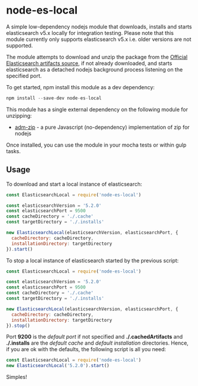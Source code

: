 # node-es-local
A simple low-dependency nodejs module that downloads, installs and starts elasticsearch v5.x locally for integration testing. Please note that this module currently only supports elasticsearch v5.x i.e. older versions are not supported.

The module attempts to download and unzip the package from the [Official Elasticsearch artifacts source](https://artifacts.elastic.co/downloads), if not already downloaded, and starts elasticsearch as a detached nodejs background process listening on the specified port.

To get started, npm install this module as a dev dependency:

```javascript
npm install --save-dev node-es-local
```

This module has a single external dependency on the following module for unzipping:

* [adm-zip](https://github.com/cthackers/adm-zip) - a pure Javascript (no-dependency) implementation of zip for nodejs

Once installed, you can use the module in your mocha tests or within gulp tasks.

## Usage

To download and start a local instance of elasticsearch:

```javascript
const ElasticsearchLocal = require('node-es-local')

const elasticsearchVersion = '5.2.0'
const elasticsearchPort = 9500
const cacheDirectory = './.cache'
const targetDirectory = './.installs'

new ElasticsearchLocal(elasticsearchVersion, elasticsearchPort, {
  cacheDirectory: cacheDirectory,
  installationDirectory: targetDirectory
}).start()
```

To stop a local instance of elasticsearch started by the previous script:

```javascript
const ElasticsearchLocal = require('node-es-local')

const elasticsearchVersion = '5.2.0'
const elasticsearchPort = 9500
const cacheDirectory = './.cache'
const targetDirectory = './.installs'

new ElasticsearchLocal(elasticsearchVersion, elasticsearchPort, {
  cacheDirectory: cacheDirectory,
  installationDirectory: targetDirectory
}).stop()
```

Port **9200** is the *default port* if not specified and **./.cachedArtifacts** and **./.installs** are the *default cache* and *default installation* directories. Hence, if you are ok with the defaults, the following script is all you need:

```javascript
const ElasticsearchLocal = require('node-es-local')
new ElasticsearchLocal('5.2.0').start()
```

Simples!